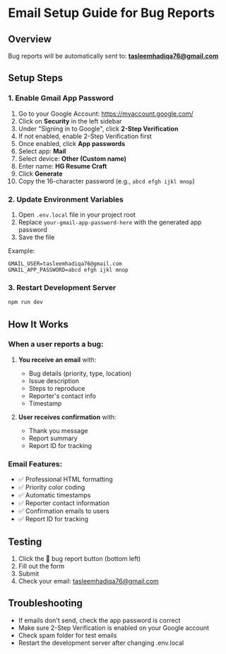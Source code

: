 # Email Setup Guide for Bug Reports

## Overview
Bug reports will be automatically sent to: **tasleemhadiqa76@gmail.com**

## Setup Steps

### 1. Enable Gmail App Password
1. Go to your Google Account: https://myaccount.google.com/
2. Click on **Security** in the left sidebar
3. Under "Signing in to Google", click **2-Step Verification**
4. If not enabled, enable 2-Step Verification first
5. Once enabled, click **App passwords**
6. Select app: **Mail**
7. Select device: **Other (Custom name)**
8. Enter name: **HG Resume Craft**
9. Click **Generate**
10. Copy the 16-character password (e.g., `abcd efgh ijkl mnop`)

### 2. Update Environment Variables
1. Open `.env.local` file in your project root
2. Replace `your-gmail-app-password-here` with the generated app password
3. Save the file

Example:
```
GMAIL_USER=tasleemhadiqa76@gmail.com
GMAIL_APP_PASSWORD=abcd efgh ijkl mnop
```

### 3. Restart Development Server
```bash
npm run dev
```

## How It Works

### When a user reports a bug:
1. **You receive an email** with:
   - Bug details (priority, type, location)
   - Issue description
   - Steps to reproduce
   - Reporter's contact info
   - Timestamp

2. **User receives confirmation** with:
   - Thank you message
   - Report summary
   - Report ID for tracking

### Email Features:
- ✅ Professional HTML formatting
- ✅ Priority color coding
- ✅ Automatic timestamps
- ✅ Reporter contact information
- ✅ Confirmation emails to users
- ✅ Report ID for tracking

## Testing
1. Click the 🐛 bug report button (bottom left)
2. Fill out the form
3. Submit
4. Check your email: tasleemhadiqa76@gmail.com

## Troubleshooting
- If emails don't send, check the app password is correct
- Make sure 2-Step Verification is enabled on your Google account
- Check spam folder for test emails
- Restart the development server after changing .env.local